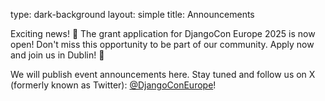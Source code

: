 type: dark-background
layout: simple
title: Announcements

Exciting news! 🎉 The grant application for DjangoCon Europe 2025 
is now open! Don't miss this opportunity to be part of our 
community. Apply now and join us in Dublin! 🌟

We will publish event announcements here.
Stay tuned and follow us on X (formerly known as Twitter): <a href="https://twitter.com/djangoconeurope" class="pages-links">@DjangoConEurope</a>!

<!--
section: 7 December 2023


So, DjangoCon Europe 2025 is back again and it’s going to be 5 full days of talks, tutorials and sprints - from June 5 to 9:

- **Conference talks**: June 5-7 (Wednesday-Friday)
- **Sprints**: June 8-9 (Saturday and Sunday)

In the near future, we will have more info about the conference, which we will publish on the website. This will include more details about the tickets, talks, workshops, grants, code of conduct, etc. For now, here is a summary of that info.

# Grants

As with past years, there will be a travel grants program to assist people with financial difficulties, people who are under-represented or from marginalised groups - allowing access to an event that otherwise would be very difficult position for them to attend;

# Sponsors

If you're interested in sponsoring the event, please get in touch at [sponsors@djangocon.eu](mailto:sponsors@djangocon.eu).

# Talk proposals

You can already start to prepare your talk, and for that, we recommend that you watch the talk [“How To Get On This Stage (And What To Do When You Get There)”](https://www.youtube.com/watch?v=4rsL974kwsE) by Mark Smith. If you think you have something great to talk about – start to prepare your talk! If you are unsure, talk it over with somebody, or go to [Slack](https://join.slack.com/t/djangoconeurope/shared_invite/zt-2k5nh67xv-MjbZzLZ100br1Hhb~aG1Jg) to find previous speakers and participants to discuss your idea with. When in doubt, submit your talk!

# Volunteers

As you can imagine there is a lot to do, but it's very much worth it – DjangoCon Europe is an extremely friendly, open, inclusive, and informative (for beginners and advanced users alike) conference. Join us regardless of your prior experience: this is also an opportunity to learn! In other words, you don't have to be an expert to join. Below are the teams and their activities/responsibilities that we seek help with:

- **Communications**: Press, community relations, announcements, social media, attendee tools, volunteer coordination
- **Support** and hospitality: Helpdesk, attendee support contact, visa help, travel management, chat support for attendees, on-site volunteer organization, speaker support;
- **Financial** aid and diversity advocate: Setup, grant selection, aid organization, accessibility considerations, outreach on-site;
- **Sponsors**: Outreach to companies, organizing their logistics at the event and other types of visibility;
- **Program**: Committee work, talk selection, scheduling, session chairs, sprint/open space/keynote/lightning talks session organization (we will open the CFP soon!);
- **Code of Conduct**: Drafting documents, handling of requests and issues.

You can apply through this form [here](https://forms.gle/A8gCGA3RJpxUWSr39).

Your location before and during the event is not significant, since it will be hosted in a hybrid format. The only important thing is that you have the energy and free time to help organize a wonderful DjangoCon Europe. The official language of all these prior activities will be English, as well as the conference itself.

We expect new challenges but pledge our hearts and minds to do the best DjangoCon Europe we can, never giving up under these strenuous conditions. Please consider volunteering and join us, we need you!

We hope we'll see you all at DjangoCon Europe 2025, and don't forget to follow us [@DjangoConEurope](https://twitter.com/djangoconeurope) on X, and also join our dedicated [Slack](https://join.slack.com/t/djangoconeurope/shared_invite/zt-2k5nh67xv-MjbZzLZ100br1Hhb~aG1Jg) channel.

Hoping for the best,
The DjangoCon Europe 2025 Organisers

-->
